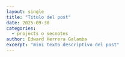 ```yaml
---
layout: single
title: "Titulo del post"
date: 2025-09-30
categories:
  - projects o secnotes
author: Edward Herrera Galamba
excerpt: "mini texto descriptivo del post"
---
```

